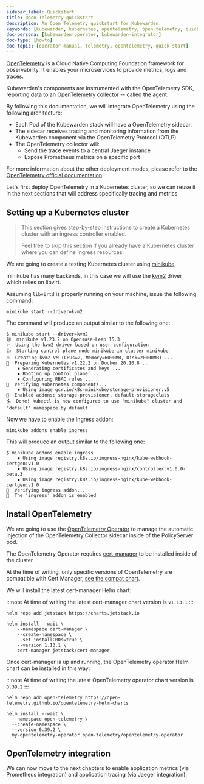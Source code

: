 ```yaml
---
sidebar_label: Quickstart
title: Open Telemetry quickstart
description: An Open Telemetry quickstart for Kubewarden.
keywords: [kubewarden, kubernetes, opentelemetry, open telemetry, quickstart]
doc-persona: [kubewarden-operator, kubewarden-integrator]
doc-type: [howto]
doc-topic: [operator-manual, telemetry, opentelemetry, quick-start]
---
```


[OpenTelemetry](https://opentelemetry.io/) is a Cloud Native Computing Foundation framework for
observability. It enables your microservices to provide metrics, logs and traces.

Kubewarden's components are instrumented with the OpenTelemetry SDK, reporting data to an
OpenTelemetry collector -- called the agent.

By following this documentation, we will integrate OpenTelemetry using the following architecture:

- Each Pod of the Kubewarden stack will have a OpenTelemetry sidecar.
- The sidecar receives tracing and monitoring information from the Kubewarden component via the OpenTelemetry Protocol (OTLP)
- The OpenTelemetry collector will:
  - Send the trace events to a central Jaeger instance
  - Expose Prometheus metrics on a specific port

For more information about the other deployment modes, please refer to the [OpenTelemetry official
documentation](https://opentelemetry.io/docs/).

Let's first deploy OpenTelemetry in a Kubernetes cluster, so we can reuse it in the next sections
that will address specifically tracing and metrics.

## Setting up a Kubernetes cluster

> This section gives step-by-step instructions to create a
> Kubernetes cluster with an ingress controller enabled.
>
> Feel free to skip this section if you already have a Kubernetes
> cluster where you can define Ingress resources.

We are going to create a testing Kubernetes cluster using [minikube](https://minikube.sigs.k8s.io/docs/).

minikube has many backends, in this case we will use the
[kvm2](https://minikube.sigs.k8s.io/docs/drivers/kvm2/) driver
which relies on libvirt.

Assuming `libvirtd` is properly running on your machine, issue the
following command:

```console
minikube start --driver=kvm2
```

The command will produce an output similar to the following one:

```console
$ minikube start --driver=kvm2
😄  minikube v1.23.2 on Opensuse-Leap 15.3
✨  Using the kvm2 driver based on user configuration
👍  Starting control plane node minikube in cluster minikube
🔥  Creating kvm2 VM (CPUs=2, Memory=6000MB, Disk=20000MB) ...
🐳  Preparing Kubernetes v1.22.2 on Docker 20.10.8 ...
    ▪ Generating certificates and keys ...
    ▪ Booting up control plane ...
    ▪ Configuring RBAC rules ...
🔎  Verifying Kubernetes components...
    ▪ Using image gcr.io/k8s-minikube/storage-provisioner:v5
🌟  Enabled addons: storage-provisioner, default-storageclass
🏄  Done! kubectl is now configured to use "minikube" cluster and "default" namespace by default
```

Now we have to enable the Ingress addon:

```console
minikube addons enable ingress
```

This will produce an output similar to the following one:

```console
$ minikube addons enable ingress
    ▪ Using image registry.k8s.io/ingress-nginx/kube-webhook-certgen:v1.0
    ▪ Using image registry.k8s.io/ingress-nginx/controller:v1.0.0-beta.3
    ▪ Using image registry.k8s.io/ingress-nginx/kube-webhook-certgen:v1.0
🔎  Verifying ingress addon...
🌟  The 'ingress' addon is enabled
```

## Install OpenTelemetry

We are going to use the [OpenTelemetry Operator](https://github.com/open-telemetry/opentelemetry-operator)
to manage the automatic injection of the OpenTelemetry Collector sidecar
inside of the PolicyServer pod.

The OpenTelemetry Operator requires [cert-manager](https://cert-manager.io/docs/installation/)
to be installed inside of the cluster.

At the time of writing, only specific versions of OpenTelemetry are compatible
with Cert Manager, [see the compat chart](https://github.com/open-telemetry/opentelemetry-operator#opentelemetry-operator-vs-kubernetes-vs-cert-manager).

We will install the latest cert-manager Helm chart:

:::note
At time of writing the latest cert-manager chart version is `v1.13.1`
:::

```console
helm repo add jetstack https://charts.jetstack.io

helm install --wait \
    --namespace cert-manager \
    --create-namespace \
    --set installCRDs=true \
    --version 1.13.1 \
    cert-manager jetstack/cert-manager
```

Once cert-manager is up and running, the OpenTelemetry operator Helm chart can be installed in this way:

:::note
At time of writing the latest OpenTelemetry operator chart version is `0.39.2`
:::

```console
helm repo add open-telemetry https://open-telemetry.github.io/opentelemetry-helm-charts

helm install --wait \
  --namespace open-telemetry \
  --create-namespace \
  --version 0.39.2 \
  my-opentelemetry-operator open-telemetry/opentelemetry-operator
```

## OpenTelemetry integration

We can now move to the next chapters to enable application metrics (via Prometheus
integration) and application tracing (via Jaeger integration).
